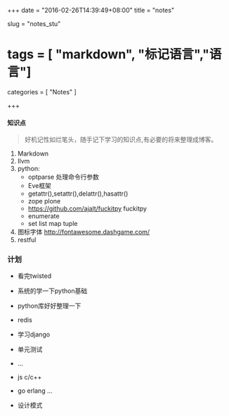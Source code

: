 +++
date = "2016-02-26T14:39:49+08:00"
title = "notes"

slug = "notes_stu"
# tags = [ "markdown", "标记语言","语言"]
categories = [
  "Notes"
]

+++

#### 知识点
> 好机记性如烂笔头，随手记下学习的知识点,有必要的将来整理成博客。

1. Markdown
2. llvm
3. python:
    * optparse 处理命令行参数
    * Eve框架
    * getattr(),setattr(),delattr(),hasattr()
    * zope plone
    * https://github.com/ajalt/fuckitpy fuckitpy
    * enumerate
    * set list map tuple
4. 图标字体
http://fontawesome.dashgame.com/
5. restful
<!--more-->

### 计划
* 看完twisted
* 系统的学一下python基础

* python库好好整理一下
* redis
* 学习django
* 单元测试
* ...
* js c/c++
* go erlang ...
* 设计模式
